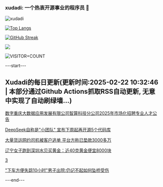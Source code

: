 ### xudadi: 一个热衷开源事业的程序员 👋

![xudadi](https://github-readme-stats-git-masterorgs-github-readme-stats-team.vercel.app/api?username=xudadi)

[![Top Langs](https://github-readme-stats.vercel.app/api/top-langs/?username=xudadi)](https://github.com/anuraghazra/github-readme-stats)

[![GitHub Streak](https://streak-stats.demolab.com?user=xudadi&locale=zh_Hans)](https://git.io/streak-stats)

![](https://raw.githubusercontent.com/xudadi/xudadi/main/assets/github-contribution-grid-snake.svg)

![VISITOR+COUNT](https://komarev.com/ghpvc/?username=xudadi&label=VISITOR+COUNT)


---start---

## Xudadi的每日更新(更新时间:2025-02-22 10:32:46 | 本部分通过Github Actions抓取RSS自动更新, 无意中实现了自动刷绿墙...)

[数字重庆大数据应用发展有限公司智算科技分公司2025年市场化招聘专业人才公告](https://www.gongkaoleida.com/article/2296934)

[DeepSeek自称是"小团队" 宣布下周起再开源5个代码库](https://m.163.com/news/article/JOU6N6TD0534A4SC.html)

[大量货运网约司机被客户逃单 平台方称已垫款3000多万](https://m.163.com/news/article/JOUGJKRO0514D3UH.html)

[辽宁女子跑到深圳水贝买黄金：近40克黄金便宜8000块](https://m.163.com/news/article/JOUGHRGA0514D3UH.html)

[3](https://m.163.com/touch/news/sub/domestic)

["下车方便失踪10小时"男子出院:仍记不起如何坠桥受伤](https://m.163.com/news/article/JOU7JPPS051492T3.html)

---end---
